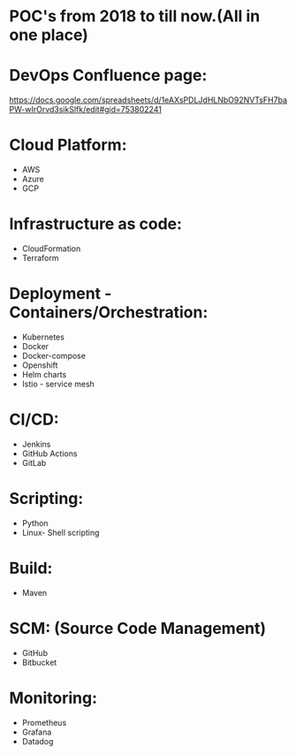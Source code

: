 # POC's from 2018 to till now.(All in one place)
# DevOps Confluence page:

https://docs.google.com/spreadsheets/d/1eAXsPDLJdHLNbO92NVTsFH7baPW-wIrOrvd3sikSlfk/edit#gid=753802241

# Cloud Platform:
* AWS
* Azure
* GCP

# Infrastructure as code:
* CloudFormation
* Terraform

# Deployment - Containers/Orchestration:
* Kubernetes
* Docker
* Docker-compose
* Openshift
* Helm charts
* Istio - service mesh

# CI/CD:
* Jenkins
* GitHub Actions
* GitLab

# Scripting:
* Python
* Linux- Shell scripting

# Build:
* Maven

# SCM: (Source Code Management) 
* GitHub
* Bitbucket

# Monitoring:
* Prometheus
* Grafana
* Datadog

